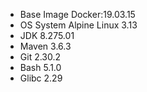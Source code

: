 * Base Image Docker:19.03.15
* OS System Alpine Linux 3.13
* JDK 8.275.01
* Maven 3.6.3
* Git 2.30.2
* Bash 5.1.0
* Glibc 2.29
